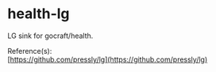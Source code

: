 # health-lg
LG sink for gocraft/health.

Reference(s):  
[https://github.com/pressly/lg](https://github.com/pressly/lg)
